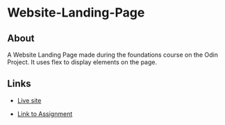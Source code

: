 # Website-Landing-Page

## About
A Website Landing Page made during the foundations course on the Odin Project. It uses flex to display elements on the page.

## Links

- [Live site](https://adeliya21.github.io/Website-Landing-Page/)

- [Link to Assignment](https://www.theodinproject.com/lessons/foundations-landing-page)
